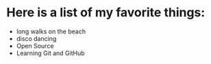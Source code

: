 # Here is a list of my favorite things:
- long walks on the beach
- disco dancing
- Open Source
- Learning Git and GitHub
